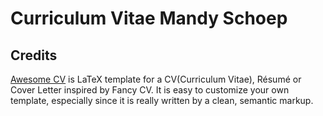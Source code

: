 # Curriculum Vitae Mandy Schoep

## Credits

[Awesome CV](https://github.com/posquit0/Awesome-CV) is LaTeX template for a CV(Curriculum Vitae), Résumé or Cover Letter inspired by Fancy CV. It is easy to customize your own template, especially since it is really written by a clean, semantic markup.
